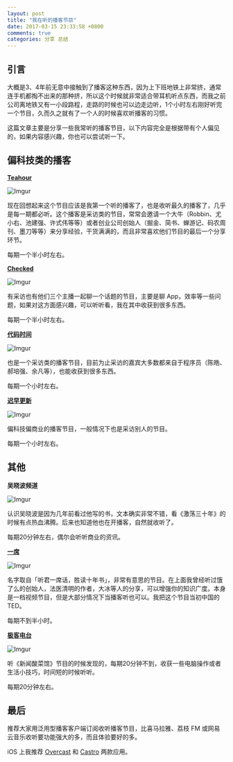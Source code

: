 ```yaml
---
layout: post
title: "我在听的播客节目"
date: 2017-03-15 23:33:58 +0800
comments: true
categories: 分享 总结
---
```


## 引言

大概是3、4年前无意中接触到了播客这种东西，因为上下班地铁上非常挤，通常连手机都掏不出来的那种挤，所以这个时候就非常适合带耳机听点东西，而我之前公司离地铁又有一小段路程，走路的时候也可以边走边听，1个小时左右刚好听完一个节目，久而久之就有了一个人的时候喜欢听播客的习惯。

这篇文章主要是分享一些我常听的播客节目，以下内容完全是根据带有个人偏见的，如果内容感兴趣，你也可以尝试听一下。

<!--more-->

## 偏科技类的播客

**[Teahour](http://teahour.fm/)**



![Imgur](http://i.imgur.com/NkYwn4Um.png)

现在回想起来这个节目应该是我第一个听的播客了，也是收听最久的播客了，几乎是每一期都必听。这个播客是采访类的节目，常常会邀请一个大牛（Robbin、尤小右、池建强、许式伟等等）或者创业公司创始人（掘金、简书、蝉游记、码农周刊、墨刀等等）来分享经验，干货满满的，而且非常喜欢他们节目的最后一个分享环节。

每期一个半小时左右。



**[Checked](http://checked.fm/)**

![Imgur](http://i.imgur.com/igPHBMum.png)



有采访也有他们三个主播一起聊一个话题的节目，主要是聊 App，效率等一些问题，如果对这方面感兴趣，可以听听看，我在其中收获到很多东西。

每期一个半小时左右。



**[代码时间](https://codetimecn.com/)**

![Imgur](http://i.imgur.com/FLfWCiGm.png)



也是一个采访类的播客节目，目前为止采访的嘉宾大多数都来自于程序员（陈皓、郝培强、余凡等），也能收获到很多东西。

每期一个小时左右。

**[迟早更新](http://www.weareones.com/2)**

![Imgur](http://i.imgur.com/GRPk4ITm.png)

偏科技偏商业的播客节目，一般情况下也是采访别人的节目。

每期一个小时左右。



## 其他

**吴晓波频道**



![Imgur](http://i.imgur.com/039Lx0d.png)

认识吴晓波是因为几年前看过他写的书，文本确实非常不错，看《激荡三十年》的时候有点热血沸腾。后来也知道他也在开播客，自然就收听了。

每期20分钟左右，偶尔会听听商业的资讯。

**[一席](http://www.yixi.tv/)**



![Imgur](http://i.imgur.com/Ezjbyy5m.png)



名字取自「听君一席话，胜读十年书」，非常有意思的节目。在上面我曾经听过饿了么的创始人，法医清明的作者，大冰等人的分享，可以增强你的知识广度。本身是一档视频节目，但是大部分情况下当播客听也可以。我把这个节目当初中国的 TED。

每期不到半小时。

**[极客电台](https://geek.wasai.org/)**



![Imgur](http://i.imgur.com/AnqWMTVm.png)



听《新闻酸菜馆》节目的时候发现的，每期20分钟不到，收获一些电脑操作或者生活小技巧，时间短的时候听听。

每期20分钟左右。

## 最后

推荐大家用泛用型播客客户端订阅收听播客节目，比喜马拉雅、荔枝 FM 或网易云音乐收听要功能强大的多，而且体验要好的多。

iOS 上我推荐 [Overcast](https://itunes.apple.com/cn/app/overcast-podcast-player/id888422857?mt=8&uo=4&ct=pc&at=1010lmKs) 和 [Castro](https://itunes.apple.com/cn/app/castro-podcast-player/id1080840241?mt=8&uo=4&ct=pc&at=1010lmKs) 两款应用。

